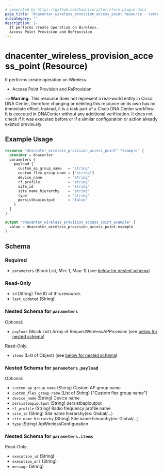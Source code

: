 ```yaml
---
# generated by https://github.com/hashicorp/terraform-plugin-docs
page_title: "dnacenter_wireless_provision_access_point Resource - terraform-provider-dnacenter"
subcategory: ""
description: |-
  It performs create operation on Wireless.
  Access Point Provision and ReProvision
---
```


# dnacenter_wireless_provision_access_point (Resource)

It performs create operation on Wireless.

- Access Point Provision and ReProvision

~>**Warning:**
This resource does not represent a real-world entity in Cisco DNA Center, therefore changing or deleting this resource on its own has no immediate effect.
Instead, it is a task part of a Cisco DNA Center workflow. It is executed in DNACenter without any additional verification. It does not check if it was executed before or if a similar configuration or action already existed previously.

## Example Usage

```terraform
resource "dnacenter_wireless_provision_access_point" "example" {
  provider = dnacenter
  parameters {
    payload {
      custom_ap_group_name   = "string"
      custom_flex_group_name = ["string"]
      device_name            = "string"
      rf_profile             = "string"
      site_id                = "string"
      site_name_hierarchy    = "string"
      type                   = "string"
      persistbapioutput      = "false"
    }
  }
}

output "dnacenter_wireless_provision_access_point_example" {
  value = dnacenter_wireless_provision_access_point.example
}
```

<!-- schema generated by tfplugindocs -->
## Schema

### Required

- `parameters` (Block List, Min: 1, Max: 1) (see [below for nested schema](#nestedblock--parameters))

### Read-Only

- `id` (String) The ID of this resource.
- `last_updated` (String)

<a id="nestedblock--parameters"></a>
### Nested Schema for `parameters`

Optional:

- `payload` (Block List) Array of RequestWirelessAPProvision (see [below for nested schema](#nestedblock--parameters--payload))

Read-Only:

- `items` (List of Object) (see [below for nested schema](#nestedatt--parameters--items))

<a id="nestedblock--parameters--payload"></a>
### Nested Schema for `parameters.payload`

Optional:

- `custom_ap_group_name` (String) Custom AP group name
- `custom_flex_group_name` (List of String) ["Custom flex group name"]
- `device_name` (String) Device name
- `persistbapioutput` (String) persistbapioutput
- `rf_profile` (String) Radio frequency profile name
- `site_id` (String) Site name hierarchy(ex: Global/...)
- `site_name_hierarchy` (String) Site name hierarchy(ex: Global/...)
- `type` (String) ApWirelessConfiguration


<a id="nestedatt--parameters--items"></a>
### Nested Schema for `parameters.items`

Read-Only:

- `execution_id` (String)
- `execution_url` (String)
- `message` (String)


